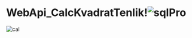 # WebApi_CalcKvadratTenlik!![sqlPro](https://github.com/AtaSelim00/WebApi_CalcKvadratTenlik/assets/61083871/3196053e-0733-4c40-911a-1c86c27f4840)
![cal](https://github.com/AtaSelim00/WebApi_CalcKvadratTenlik/assets/61083871/7b17b439-9f2f-4bc0-929c-e8132f4be533)
